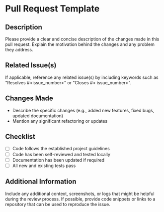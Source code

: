 # Pull Request Template

## Description

Please provide a clear and concise description of the changes made in this pull request. Explain the motivation behind
the changes and any problem they address.

## Related Issue(s)

If applicable, reference any related issue(s) by including keywords such as "Resolves #<issue_number>" or "Closes #<
issue_number>".

## Changes Made

- Describe the specific changes (e.g., added new features, fixed bugs, updated documentation)
- Mention any significant refactoring or updates

## Checklist

- [ ] Code follows the established project guidelines
- [ ] Code has been self-reviewed and tested locally
- [ ] Documentation has been updated if required
- [ ] All new and existing tests pass

## Additional Information

Include any additional context, screenshots, or logs that might be helpful during the review process. If possible,
provide code snippets or links to a repository that can be used to reproduce the issue.
